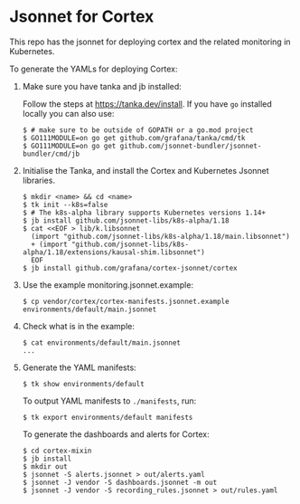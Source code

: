 # Jsonnet for Cortex

This repo has the jsonnet for deploying cortex and the related monitoring in Kubernetes.

To generate the YAMLs for deploying Cortex:

1. Make sure you have tanka and jb installed:

    Follow the steps at https://tanka.dev/install. If you have `go` installed locally you can also use:

    ```console
    $ # make sure to be outside of GOPATH or a go.mod project
    $ GO111MODULE=on go get github.com/grafana/tanka/cmd/tk
    $ GO111MODULE=on go get github.com/jsonnet-bundler/jsonnet-bundler/cmd/jb
    ```

1. Initialise the Tanka, and install the Cortex and Kubernetes Jsonnet libraries.

    ```console
    $ mkdir <name> && cd <name>
    $ tk init --k8s=false
    $ # The k8s-alpha library supports Kubernetes versions 1.14+
    $ jb install github.com/jsonnet-libs/k8s-alpha/1.18
    $ cat <<EOF > lib/k.libsonnet
      (import "github.com/jsonnet-libs/k8s-alpha/1.18/main.libsonnet")
      + (import "github.com/jsonnet-libs/k8s-alpha/1.18/extensions/kausal-shim.libsonnet")
      EOF
    $ jb install github.com/grafana/cortex-jsonnet/cortex
    ```
1. Use the example monitoring.jsonnet.example:

    ```console
    $ cp vendor/cortex/cortex-manifests.jsonnet.example environments/default/main.jsonnet
    ```

1. Check what is in the example:

    ```console
    $ cat environments/default/main.jsonnet
    ...
    ```

1. Generate the YAML manifests:

    ```console
    $ tk show environments/default
    ```

    To output YAML manifests to `./manifests`, run:

    ```console
    $ tk export environments/default manifests
    ```

    To generate the dashboards and alerts for Cortex:

    ```console
    $ cd cortex-mixin
    $ jb install
    $ mkdir out
    $ jsonnet -S alerts.jsonnet > out/alerts.yaml
    $ jsonnet -J vendor -S dashboards.jsonnet -m out
    $ jsonnet -J vendor -S recording_rules.jsonnet > out/rules.yaml
    ```
